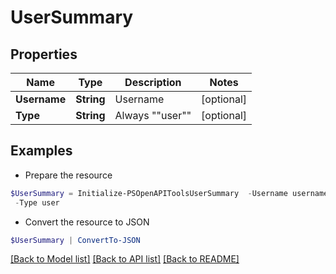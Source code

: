 # UserSummary
## Properties

Name | Type | Description | Notes
------------ | ------------- | ------------- | -------------
**Username** | **String** | Username | [optional] 
**Type** | **String** | Always &quot;&quot;user&quot;&quot; | [optional] 

## Examples

- Prepare the resource
```powershell
$UserSummary = Initialize-PSOpenAPIToolsUserSummary  -Username username `
 -Type user
```

- Convert the resource to JSON
```powershell
$UserSummary | ConvertTo-JSON
```

[[Back to Model list]](../README.md#documentation-for-models) [[Back to API list]](../README.md#documentation-for-api-endpoints) [[Back to README]](../README.md)

